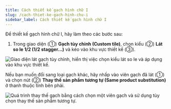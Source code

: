 ```yaml
---
title: Cách thiết kế gạch hình chữ I
slug: /cach-thiet-ke-gach-hinh-chu-i
sidebar_label: Cách thiết kế gạch hình chữ I
---
```


Để thiết kế gạch hình chữ I, hãy làm theo các bước sau:

1. Trong giao diện (①) **Gạch tùy chỉnh (Custom tile)**, chọn kiểu (②) **Lát so le 1/2 (1/2 stagger...)** và kéo vào khu vực thiết kế (③).

![Giao diện lát gạch tùy chỉnh, hiển thị việc chọn kiểu lát so le và áp dụng vào khu vực thiết kế.](https://storage.googleapis.com/jegavn_kb/image_jegavn/647.1.jpg)

Nếu bạn muốn đổi sang loại gạch khác, hãy nhấp vào viên gạch đã lát (①) và chọn nút (②) **Thay thế sản phẩm tương tự (Same product substitution)** ở thanh thuộc tính bên phải.

![Quá trình thay thế gạch bằng cách chọn một viên gạch và sử dụng tùy chọn thay thế sản phẩm tương tự.](https://storage.googleapis.com/jegavn_kb/image_jegavn/647.2.jpg)